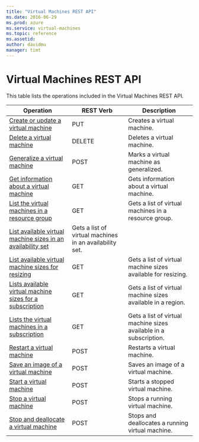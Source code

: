 ```yaml
---
title: "Virtual Machines REST API"
ms.date: 2016-06-29
ms.prod: azure
ms.service: virtual-machines
ms.topic: reference
ms.assetid: 
author: davidmu
manager: timt
---
```

# Virtual Machines REST API  
  
This table lists the operations included in the Virtual Machines REST API.  
  
| Operation | REST Verb | Description | 
|---------|---------|-----------|
| [Create or update a virtual machine](./virtualmachines/virtualmachines-create-or-update.md) |  PUT | Creates a virtual machine. |  
| [Delete a virtual machine](./virtualmachines/virtualmachines-delete.md) | DELETE | Deletes a virtual machine. | 
| [Generalize a virtual machine](./virtualmachines/virtualmachines-generalize.md) | POST | Marks a virtual machine as generalized. |  
| [Get information about a virtual machine](./virtualmachines/virtualmachines-get.md) | GET | Gets information about a virtual machine. |
| [List the virtual machines in a resource group](./virtualmachines/virtualmachines-list-resource-group.md) | GET | Gets a list of virtual machines in a resource group. |
| [List available virtual machine sizes in an availability set](./virtualmachines/virtualmachines-list-sizes-availability-set.md) | Gets a list of virtual machines in an availability set. |
| [List available virtual machine sizes for resizing](./virtualmachines/virtualmachines-list-sizes-for-resizing.md) | GET | Gets a list of virtual machine sizes available for resizing. |
| [Lists available virtual machine sizes for a subscription](./virtualmachines/virtualmachines-list-sizes-region.md) | GET | Gets a list of virtual machine sizes available in a region. |
| [Lists the virtual machines in a subscription](./virtualmachines/virtualmachines-list-subscription.md) | GET | Gets a list of virtual machine sizes available in a subscription. |
| [Restart a virtual machine](./virtualmachines/virtualmachines-restart.md) | POST | Restarts a virtual machine. |
| [Save an image of a virtual machine](./virtualmachines/virtualmachines-save-image.md) | POST | Saves an image of a virtual machine. |
| [Start a virtual machine](./virtualmachines/virtualmachines-start.md) | POST | Starts a stopped virtual machine. |
| [Stop a virtual machine](./virtualmachines/virtualmachines-stop.md) | POST | Stops a running virtual machine. |
| [Stop and deallocate a virtual machine](./virtualmachines/virtualmachines-stop-deallocate.md) | POST | Stops and deallocates a running virtual machine. |